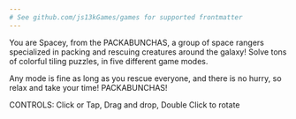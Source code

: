 ```yaml
---
# See github.com/js13kGames/games for supported frontmatter
---
```

You are Spacey, from the PACKABUNCHAS, a group of space rangers specialized in packing and rescuing creatures around the galaxy!
Solve tons of colorful tiling puzzles, in five different game modes. 

Any mode is fine as long as you rescue everyone, and there is no hurry, so relax and take your time!
PACKABUNCHAS!

CONTROLS: 
Click or Tap, Drag and drop, Double Click to rotate